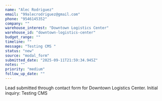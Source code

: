 ```yaml
---
name: "Alec Rodriguez"
email: "99alecrodriguez@gmail.com"
phone: "9546145352"
company: ""
warehouse_interest: "Downtown Logistics Center"
warehouse_id: "downtown-logistics-center"
budget_range: ""
timeline: ""
message: "Testing CMS "
status: "new"
source: "modal_form"
submitted_date: "2025-09-11T21:59:34.945Z"
notes: ""
priority: "medium"
follow_up_date: ""
---
```


Lead submitted through contact form for Downtown Logistics Center.
Initial inquiry: Testing CMS 

